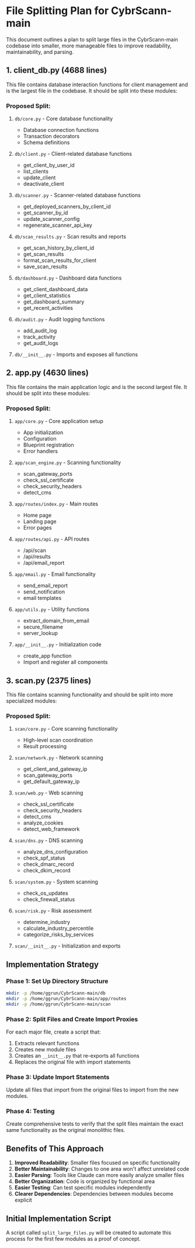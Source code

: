 # File Splitting Plan for CybrScann-main

This document outlines a plan to split large files in the CybrScann-main codebase into smaller, more manageable files to improve readability, maintainability, and parsing.

## 1. client_db.py (4688 lines)

This file contains database interaction functions for client management and is the largest file in the codebase. It should be split into these modules:

### Proposed Split:

1. `db/core.py` - Core database functionality
   - Database connection functions
   - Transaction decorators
   - Schema definitions

2. `db/client.py` - Client-related database functions
   - get_client_by_user_id
   - list_clients
   - update_client
   - deactivate_client

3. `db/scanner.py` - Scanner-related database functions
   - get_deployed_scanners_by_client_id
   - get_scanner_by_id
   - update_scanner_config
   - regenerate_scanner_api_key

4. `db/scan_results.py` - Scan results and reports
   - get_scan_history_by_client_id
   - get_scan_results
   - format_scan_results_for_client
   - save_scan_results

5. `db/dashboard.py` - Dashboard data functions
   - get_client_dashboard_data
   - get_client_statistics
   - get_dashboard_summary
   - get_recent_activities

6. `db/audit.py` - Audit logging functions
   - add_audit_log
   - track_activity
   - get_audit_logs

7. `db/__init__.py` - Imports and exposes all functions

## 2. app.py (4630 lines)

This file contains the main application logic and is the second largest file. It should be split into these modules:

### Proposed Split:

1. `app/core.py` - Core application setup
   - App initialization
   - Configuration 
   - Blueprint registration
   - Error handlers

2. `app/scan_engine.py` - Scanning functionality
   - scan_gateway_ports
   - check_ssl_certificate
   - check_security_headers
   - detect_cms

3. `app/routes/index.py` - Main routes
   - Home page
   - Landing page
   - Error pages

4. `app/routes/api.py` - API routes
   - /api/scan
   - /api/results
   - /api/email_report

5. `app/email.py` - Email functionality
   - send_email_report
   - send_notification
   - email templates

6. `app/utils.py` - Utility functions
   - extract_domain_from_email
   - secure_filename
   - server_lookup

7. `app/__init__.py` - Initialization code
   - create_app function
   - Import and register all components

## 3. scan.py (2375 lines)

This file contains scanning functionality and should be split into more specialized modules:

### Proposed Split:

1. `scan/core.py` - Core scanning functionality
   - High-level scan coordination
   - Result processing

2. `scan/network.py` - Network scanning
   - get_client_and_gateway_ip
   - scan_gateway_ports
   - get_default_gateway_ip

3. `scan/web.py` - Web scanning
   - check_ssl_certificate
   - check_security_headers
   - detect_cms
   - analyze_cookies
   - detect_web_framework

4. `scan/dns.py` - DNS scanning
   - analyze_dns_configuration
   - check_spf_status
   - check_dmarc_record
   - check_dkim_record

5. `scan/system.py` - System scanning
   - check_os_updates
   - check_firewall_status

6. `scan/risk.py` - Risk assessment
   - determine_industry
   - calculate_industry_percentile
   - categorize_risks_by_services

7. `scan/__init__.py` - Initialization and exports

## Implementation Strategy

### Phase 1: Set Up Directory Structure

```bash
mkdir -p /home/ggrun/CybrScann-main/db
mkdir -p /home/ggrun/CybrScann-main/app/routes
mkdir -p /home/ggrun/CybrScann-main/scan
```

### Phase 2: Split Files and Create Import Proxies

For each major file, create a script that:
1. Extracts relevant functions
2. Creates new module files
3. Creates an `__init__.py` that re-exports all functions
4. Replaces the original file with import statements

### Phase 3: Update Import Statements

Update all files that import from the original files to import from the new modules.

### Phase 4: Testing

Create comprehensive tests to verify that the split files maintain the exact same functionality as the original monolithic files.

## Benefits of This Approach

1. **Improved Readability**: Smaller files focused on specific functionality
2. **Better Maintainability**: Changes to one area won't affect unrelated code
3. **Easier Parsing**: Tools like Claude can more easily analyze smaller files
4. **Better Organization**: Code is organized by functional area
5. **Easier Testing**: Can test specific modules independently
6. **Clearer Dependencies**: Dependencies between modules become explicit

## Initial Implementation Script

A script called `split_large_files.py` will be created to automate this process for the first few modules as a proof of concept.